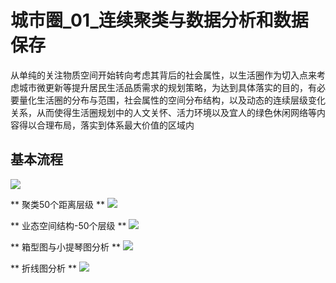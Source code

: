 # 城市圈_01_连续聚类与数据分析和数据保存
从单纯的关注物质空间开始转向考虑其背后的社会属性，以生活圈作为切入点来考虑城市微更新等提升居民生活品质需求的规划策略，为达到具体落实的目的，有必要量化生活圈的分布与范围，社会属性的空间分布结构，以及动态的连续层级变化关系，从而使得生活圈规划中的人文关怀、活力环境以及宜人的绿色休闲网络等内容得以合理布局，落实到体系最大价值的区域内
## 基本流程
![](https://github.com/richieBao/python-urbanPlanning/blob/master/images/961.png)

** 聚类50个距离层级 **
![](https://github.com/richieBao/python-urbanPlanning/blob/master/images/poi_results_S.jpg)

** 业态空间结构-50个层级 **
![](https://github.com/richieBao/python-urbanPlanning/blob/master/images/poiSTR_results_S.jpg)

** 箱型图与小提琴图分析 **
![](https://github.com/richieBao/python-urbanPlanning/blob/master/images/violinPlot.png)

** 折线图分析 **
![](https://github.com/richieBao/python-urbanPlanning/blob/master/images/lineGraph.png)

